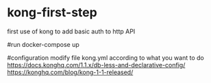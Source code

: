 # kong-first-step
first use of kong to add basic auth to http API

#run
docker-compose up

#configuration
modify file kong.yml according to what you want to do
https://docs.konghq.com/1.1.x/db-less-and-declarative-config/
https://konghq.com/blog/kong-1-1-released/
